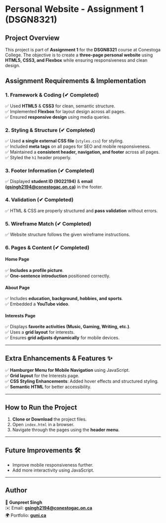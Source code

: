 # Personal Website - Assignment 1 (DSGN8321)

## **Project Overview**
This project is part of **Assignment 1** for the **DSGN8321** course at Conestoga College. The objective is to create a **three-page personal website** using **HTML5, CSS3, and Flexbox** while ensuring responsiveness and clean design.

## **Assignment Requirements & Implementation**

### **1. Framework & Coding (✔ Completed)**
✅ Used **HTML5** & **CSS3** for clean, semantic structure.  
✅ Implemented **Flexbox** for layout design across all pages.  
✅ Ensured **responsive design** using media queries.

### **2. Styling & Structure (✔ Completed)**
✅ Used **a single external CSS file** (`styles.css`) for styling.  
✅ Included **meta tags** on all pages for SEO and mobile responsiveness.  
✅ Maintained a **consistent header, navigation, and footer** across all pages.  
✅ Styled the `h1` header properly.

### **3. Footer Information (✔ Completed)**
✅ Displayed **student ID (9022194)** & **email (gsingh2194@conestogac.on.ca)** in the footer.

### **4. Validation (✔ Completed)**
✅ HTML & CSS are properly structured and **pass validation** without errors.

### **5. Wireframe Match (✔ Completed)**
✅ Website structure follows the given wireframe instructions.

### **6. Pages & Content (✔ Completed)**
#### **Home Page**
✅ **Includes a profile picture**.  
✅ **One-sentence introduction** positioned correctly.

#### **About Page**
✅ Includes **education, background, hobbies, and sports**.  
✅ Embedded a **YouTube video**.

#### **Interests Page**
✅ Displays **favorite activities (Music, Gaming, Writing, etc.)**.  
✅ Uses a **grid layout** for interests.  
✅ Ensures **grid adjusts dynamically** for mobile devices.

---
## **Extra Enhancements & Features** ✨
✅ **Hamburger Menu for Mobile Navigation** using JavaScript.  
✅ **Grid layout** for the Interests page.  
✅ **CSS Styling Enhancements**: Added hover effects and structured styling.  
✅ **Semantic HTML** for better accessibility.

---
## **How to Run the Project**
1. **Clone or Download** the project files.
2. Open `index.html` in a browser.
3. Navigate through the pages using the **header menu**.

---
## **Future Improvements** 🛠
- Improve mobile responsiveness further.
- Add more interactivity using JavaScript.

---
## **Author**
👤 **Gunpreet Singh**  
✉️ Email: **gsingh2194@conestogac.on.ca**  
🌍 Portfolio: **[guni.ca](https://guni.ca)**  
